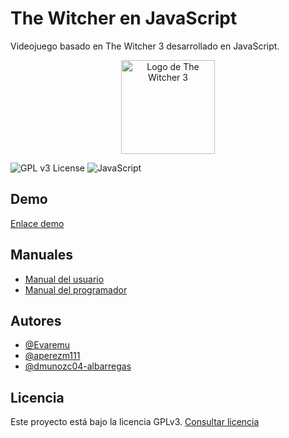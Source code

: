 # The Witcher en JavaScript

Videojuego basado en The Witcher 3 desarrollado en JavaScript.

<div align="center">
  <img src="https://dmunozc04-albarregas.github.io/videojuego/recursos/imagenes/Icono.ico" alt="Logo de The Witcher 3" width="150">
</div>

![GPL v3 License](https://img.shields.io/badge/License-GPL%20v3-blue.svg)
![JavaScript](https://img.shields.io/badge/Language-JavaScript-yellow.svg)

## Demo
[Enlace demo](https://dmunozc04-albarregas.github.io/videojuego/)

## Manuales

- [Manual del usuario](https://evaremu.gitbook.io/manual-usuario)
- [Manual del programador](https://david-13.gitbook.io/manual-del-programador)

## Autores

- [@Evaremu](https://github.com/Evaremu)
- [@aperezm111](https://github.com/aperezm111)
- [@dmunozc04-albarregas](https://github.com/dmunozc04-albarregas)

## Licencia

Este proyecto está bajo la licencia GPLv3. [Consultar licencia](https://www.gnu.org/licenses/gpl-3.0.en.html)
